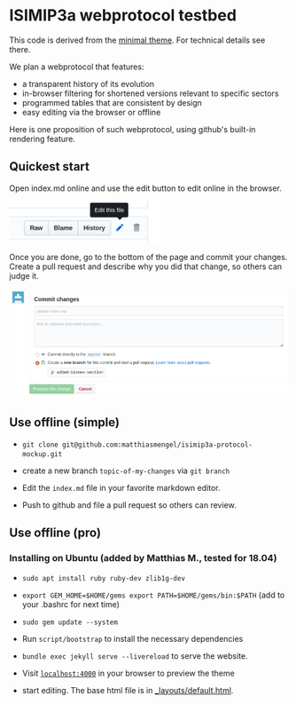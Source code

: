 # ISIMIP3a webprotocol testbed

This code is derived from the [minimal theme](http://pages-themes.github.io/minimal). For technical details see there.

We plan a webprotocol that features:

* a transparent history of its evolution
* in-browser filtering for shortened versions relevant to specific sectors
* programmed tables that are consistent by design  
* easy editing via the browser or offline

Here is one proposition of such webprotocol, using github's built-in rendering feature.

## Quickest start

Open index.md online and use the edit button to edit online in the browser. 

![Edit file](edit_file.png)

Once you are done, go to the bottom of the page and commit your changes.
Create a pull request and describe why you did that change, so others can judge it.

![Commit changes](commit.png)

## Use offline (simple)

* `git clone git@github.com:matthiasmengel/isimip3a-protocol-mockup.git`

* create a new branch `topic-of-my-changes` via `git branch` 

* Edit the `index.md` file in your favorite markdown editor.

* Push to github and file a pull request so others can review.

## Use offline (pro)

### Installing on Ubuntu (added by Matthias M., tested for 18.04)

* `sudo apt install ruby ruby-dev zlib1g-dev`
* `export GEM_HOME=$HOME/gems
   export PATH=$HOME/gems/bin:$PATH`
   (add to your .bashrc for next time)
* `sudo gem update --system`
* Run `script/bootstrap` to install the necessary dependencies
* `bundle exec jekyll serve --livereload` to serve the website.
* Visit [`localhost:4000`](http://localhost:4000) in your browser to preview the theme

* start editing. The base html file is in [_layouts/default.html](_layouts/default.html).